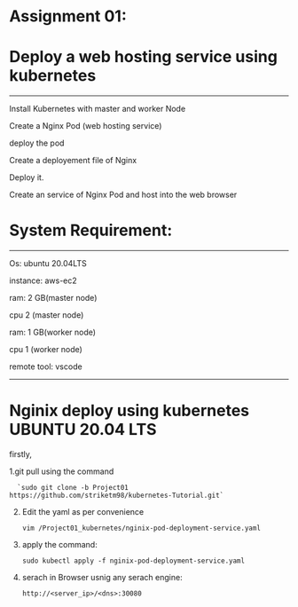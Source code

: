 # Assignment 01:

# Deploy a web hosting service using kubernetes
************************************************************************************************************

Install Kubernetes with master and worker Node

Create a Nginx Pod  (web hosting service)

deploy the pod 

Create a deployement file of Nginx

Deploy it. 

Create an service of Nginx Pod and host into the web browser  
 
# System Requirement:
************************************************************************************************************

Os: ubuntu 20.04LTS

instance: aws-ec2


ram: 2 GB(master node)

cpu  2 (master node)

ram: 1 GB(worker node)

cpu  1 (worker node)

remote tool: vscode  

****************************************************************************************************************************

# Nginix deploy using kubernetes UBUNTU 20.04 LTS

firstly,
   
   1.git pull using the command 
         
      `sudo git clone -b Project01 https://github.com/striketm98/kubernetes-Tutorial.git`
   
  2. Edit the yaml as per convenience
      
      `vim /Project01_kubernetes/nginix-pod-deployment-service.yaml`

  3. apply the command: 
      
      `sudo kubectl apply -f nginix-pod-deployment-service.yaml`
      
 4. serach in Browser usnig any serach engine: 
      
      `http://<server_ip>/<dns>:30080` 
        





   
